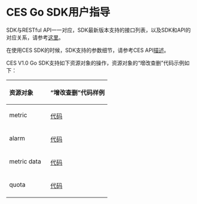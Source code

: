 # CES Go SDK用户指导<a name="ZH-CN_TOPIC_0208497375"></a>

SDK与RESTful API一一对应，SDK最新版本支持的接口列表，以及SDK和API的对应关系，请参考[这里](https://support.huaweicloud.com/devg-sdk/zh-cn_topic_0072142406.html)。

在使用CES SDK的时候，SDK支持的参数细节，请参考CES API[描述](https://support.huaweicloud.com/api-ces/zh-cn_topic_0022485053.html)。

CES V1.0 Go SDK支持如下资源对象的操作，资源对象的“增改查删”代码示例如下：

<a name="table1827067191917"></a>
<table><thead align="left"><tr id="row1239047151914"><th class="cellrowborder" valign="top" width="40.63%" id="mcps1.1.3.1.1"><p id="p15366142832614"><a name="p15366142832614"></a><a name="p15366142832614"></a><strong id="b2366828182618"><a name="b2366828182618"></a><a name="b2366828182618"></a>资源对象</strong></p>
</th>
<th class="cellrowborder" valign="top" width="59.37%" id="mcps1.1.3.1.2"><p id="p1036692842612"><a name="p1036692842612"></a><a name="p1036692842612"></a><strong id="b1336612818262"><a name="b1336612818262"></a><a name="b1336612818262"></a>“增改查删”代码样例</strong></p>
</th>
</tr>
</thead>
<tbody><tr id="row2039217201917"><td class="cellrowborder" valign="top" width="40.63%" headers="mcps1.1.3.1.1 "><p id="p1836662852619"><a name="p1836662852619"></a><a name="p1836662852619"></a>metric</p>
</td>
<td class="cellrowborder" valign="top" width="59.37%" headers="mcps1.1.3.1.2 "><p id="p123669285261"><a name="p123669285261"></a><a name="p123669285261"></a><a href="https://github.com/huaweicloud/huaweicloud-sdk-go/blob/master/examples/ces/v1/metric.go" target="_blank" rel="noopener noreferrer">代码</a></p>
</td>
</tr>
<tr id="row18392674191"><td class="cellrowborder" valign="top" width="40.63%" headers="mcps1.1.3.1.1 "><p id="p236616281267"><a name="p236616281267"></a><a name="p236616281267"></a>alarm</p>
</td>
<td class="cellrowborder" valign="top" width="59.37%" headers="mcps1.1.3.1.2 "><p id="p636613282268"><a name="p636613282268"></a><a name="p636613282268"></a><a href="https://github.com/huaweicloud/huaweicloud-sdk-go/blob/master/examples/ces/v1/alarm.go" target="_blank" rel="noopener noreferrer">代码</a></p>
</td>
</tr>
<tr id="row03925741913"><td class="cellrowborder" valign="top" width="40.63%" headers="mcps1.1.3.1.1 "><p id="p9366162812264"><a name="p9366162812264"></a><a name="p9366162812264"></a>metric data</p>
</td>
<td class="cellrowborder" valign="top" width="59.37%" headers="mcps1.1.3.1.2 "><p id="p153664284265"><a name="p153664284265"></a><a name="p153664284265"></a><a href="https://github.com/huaweicloud/huaweicloud-sdk-go/blob/master/examples/ces/v1/metricdata.go" target="_blank" rel="noopener noreferrer">代码</a></p>
</td>
</tr>
<tr id="row439219712195"><td class="cellrowborder" valign="top" width="40.63%" headers="mcps1.1.3.1.1 "><p id="p13366192813266"><a name="p13366192813266"></a><a name="p13366192813266"></a>quota</p>
</td>
<td class="cellrowborder" valign="top" width="59.37%" headers="mcps1.1.3.1.2 "><p id="p12367828192610"><a name="p12367828192610"></a><a name="p12367828192610"></a><a href="https://github.com/huaweicloud/huaweicloud-sdk-go/blob/master/examples/ces/v1/quotas.go" target="_blank" rel="noopener noreferrer">代码</a></p>
</td>
</tr>
</tbody>
</table>

